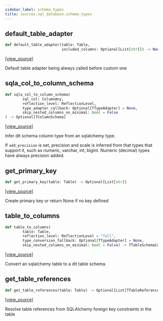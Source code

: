 ```yaml
---
sidebar_label: schema_types
title: sources.sql_database.schema_types
---
```


## default\_table\_adapter

```python
def default_table_adapter(table: Table,
                          included_columns: Optional[List[str]]) -> None
```

[[view_source]](https://github.com/dlt-hub/dlt/blob/f0690715274590fc4cacf1165e3661aaa7af1c15/dlt/sources/sql_database/schema_types.py#L47)

Default table adapter being always called before custom one

## sqla\_col\_to\_column\_schema

```python
def sqla_col_to_column_schema(
        sql_col: ColumnAny,
        reflection_level: ReflectionLevel,
        type_adapter_callback: Optional[TTypeAdapter] = None,
        skip_nested_columns_on_minimal: bool = False
) -> Optional[TColumnSchema]
```

[[view_source]](https://github.com/dlt-hub/dlt/blob/f0690715274590fc4cacf1165e3661aaa7af1c15/dlt/sources/sql_database/schema_types.py#L61)

Infer dlt schema column type from an sqlalchemy type.

If `add_precision` is set, precision and scale is inferred from that types that support it,
such as numeric, varchar, int, bigint. Numeric (decimal) types have always precision added.

## get\_primary\_key

```python
def get_primary_key(table: Table) -> Optional[List[str]]
```

[[view_source]](https://github.com/dlt-hub/dlt/blob/f0690715274590fc4cacf1165e3661aaa7af1c15/dlt/sources/sql_database/schema_types.py#L154)

Create primary key or return None if no key defined

## table\_to\_columns

```python
def table_to_columns(
        table: Table,
        reflection_level: ReflectionLevel = "full",
        type_conversion_fallback: Optional[TTypeAdapter] = None,
        skip_nested_columns_on_minimal: bool = False) -> TTableSchemaColumns
```

[[view_source]](https://github.com/dlt-hub/dlt/blob/f0690715274590fc4cacf1165e3661aaa7af1c15/dlt/sources/sql_database/schema_types.py#L160)

Convert an sqlalchemy table to a dlt table schema.

## get\_table\_references

```python
def get_table_references(table: Table) -> Optional[List[TTableReference]]
```

[[view_source]](https://github.com/dlt-hub/dlt/blob/f0690715274590fc4cacf1165e3661aaa7af1c15/dlt/sources/sql_database/schema_types.py#L179)

Resolve table references from SQLAlchemy foreign key constraints in the table

